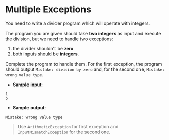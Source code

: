 # Multiple Exceptions

You need to write a divider program which will operate with integers.

The program you are given should take **two integers** as input and execute the division, but we need to handle two exceptions:
1. the divider shouldn't be **zero**
2. both inputs should be **integers**.

Complete the program to handle them. For the first exception, the program should output `Mistake: division by zero` and, for the second one, `Mistake: wrong value type`.

- **Sample input**:  
```
1 
b
```  

- **Sample output**:  
```
Mistake: wrong value type
```

>Use `ArithmeticException` for first exception and `InputMismatchException` for the second one.
